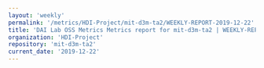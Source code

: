 ```yaml
---
layout: 'weekly'
permalink: '/metrics/HDI-Project/mit-d3m-ta2/WEEKLY-REPORT-2019-12-22'
title: 'DAI Lab OSS Metrics Metrics report for mit-d3m-ta2 | WEEKLY-REPORT-2019-12-22'
organization: 'HDI-Project'
repository: 'mit-d3m-ta2'
current_date: '2019-12-22'
---
```

